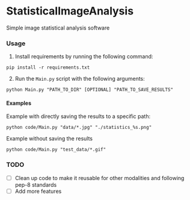 # StatisticalImageAnalysis
Simple image statistical analysis software

### Usage

1. Install requirements by running the following command:

```
pip install -r requirements.txt
```

2. Run the `Main.py` script with the following arguments:

```
python Main.py "PATH_TO_DIR" [OPTIONAL] "PATH_TO_SAVE_RESULTS"
```

#### Examples

Example with directly saving the results to a specific path:

```
python code/Main.py "data/*.jpg" "./statistics_%s.png"
```

Example without saving the results

```
python code/Main.py "test_data/*.gif"
```


### TODO

- [ ] Clean up code to make it reusable for other modalities and following pep-8 standards
- [ ] Add more features

